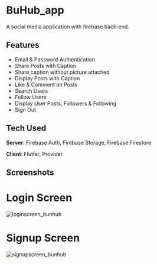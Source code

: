 # BuHub_app

A social media application with firebase back-end.

## Features
- Email & Password Authentication
- Share Posts with Caption
- Share caption without picture attached
- Display Posts with Caption
- Like & Comment on Posts
- Search Users
- Follow Users
- Display User Posts, Followers & Following
- Sign Out




## Tech Used
**Server**: Firebase Auth, Firebase Storage, Firebase Firestore

**Client**: Flutter, Provider

## Screenshots

# Login Screen
![loginscreen_bunhub](https://user-images.githubusercontent.com/61651516/169691547-11675c69-342f-42e1-a567-3a55f885a295.jpg)

# Signup Screen
![signupscreen_bunhub](https://user-images.githubusercontent.com/61651516/169691558-55998015-ffc5-4e11-8476-ebe6da5014ac.jpg)
